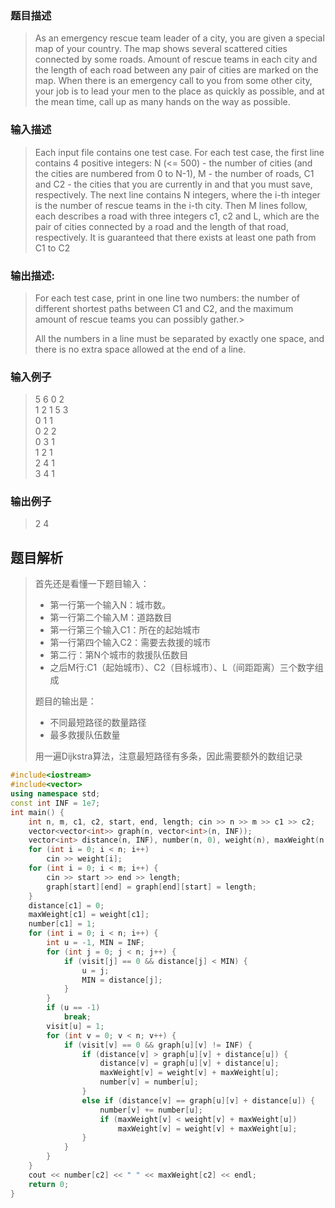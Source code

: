 ### 题目描述

> As an emergency rescue team leader of a city, you are given a special map of your country. The map shows several scattered cities connected by some roads. Amount of rescue teams in each city and the length of each road between any pair of cities are marked on the map. When there is an emergency call to you from some other city, your job is to lead your men to the place as quickly as possible, and at the mean time, call up as many hands on the way as possible.

### 输入描述

> Each input file contains one test case. For each test case, the first line contains 4 positive integers: N (<= 500) - the number of cities (and the cities are numbered from 0 to N-1), M - the number of roads, C1 and C2 - the cities that you are currently in and that you must save, respectively. The next line contains N integers, where the i-th integer is the number of rescue teams in the i-th city. Then M lines follow, each describes a road with three integers c1, c2 and L, which are the pair of cities connected by a road and the length of that road, respectively. It is guaranteed that there exists at least one path from C1 to C2

### 输出描述:
> For each test case, print in one line two numbers: the number of different shortest paths between C1 and C2, and the maximum amount of rescue teams you can possibly gather.>
> 
>All the numbers in a line must be separated by exactly one space, and there is no extra space allowed at the end of a line.

### 输入例子
> 5 6 0 2  
1 2 1 5 3  
0 1 1  
0 2 2  
0 3 1  
1 2 1  
2 4 1  
3 4 1

### 输出例子
> 2 4

## 题目解析

>首先还是看懂一下题目输入：
>- 第一行第一个输入N：城市数。
>- 第一行第二个输入M：道路数目
>- 第一行第三个输入C1：所在的起始城市
>- 第一行第四个输入C2：需要去救援的城市
>- 第二行：第N个城市的救援队伍数目
>- 之后M行:C1（起始城市）、C2（目标城市）、L（间距距离）三个数字组成
>
>题目的输出是：
>- 不同最短路径的数量路径
>- 最多救援队伍数量
> 
> 用一遍Dijkstra算法，注意最短路径有多条，因此需要额外的数组记录

```C++
#include<iostream>
#include<vector>
using namespace std;
const int INF = 1e7;
int main() {
	int n, m, c1, c2, start, end, length; cin >> n >> m >> c1 >> c2;
	vector<vector<int>> graph(n, vector<int>(n, INF));
	vector<int> distance(n, INF), number(n, 0), weight(n), maxWeight(n, 0), visit(n, 0);
	for (int i = 0; i < n; i++)
		cin >> weight[i];
	for (int i = 0; i < m; i++) {
		cin >> start >> end >> length;
		graph[start][end] = graph[end][start] = length;
	}
	distance[c1] = 0;
	maxWeight[c1] = weight[c1];
	number[c1] = 1;
	for (int i = 0; i < n; i++) {
		int u = -1, MIN = INF;
		for (int j = 0; j < n; j++) {
			if (visit[j] == 0 && distance[j] < MIN) {
				u = j;
				MIN = distance[j];
			}
		}
		if (u == -1)
			break;
		visit[u] = 1;
		for (int v = 0; v < n; v++) {
			if (visit[v] == 0 && graph[u][v] != INF) {
				if (distance[v] > graph[u][v] + distance[u]) {
					distance[v] = graph[u][v] + distance[u];
					maxWeight[v] = weight[v] + maxWeight[u];
					number[v] = number[u];
				}
				else if (distance[v] == graph[u][v] + distance[u]) {
					number[v] += number[u];
					if (maxWeight[v] < weight[v] + maxWeight[u])
						maxWeight[v] = weight[v] + maxWeight[u];
				}
			}
		}
	}
	cout << number[c2] << " " << maxWeight[c2] << endl;
	return 0;
}
```